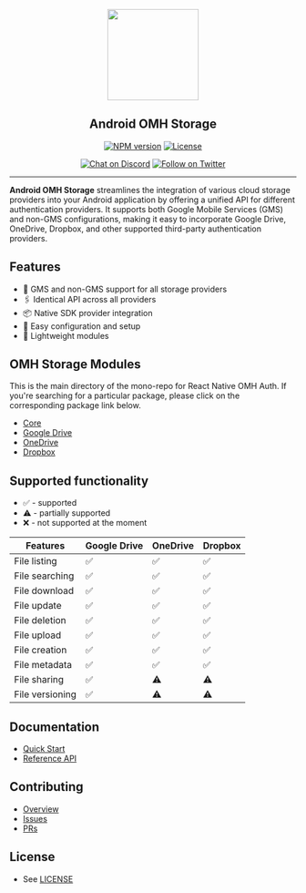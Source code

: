 <p align="center">
  <a href="https://www.openmobilehub.com/">
    <img width="160px" src="https://www.openmobilehub.com/images/logo/omh_logo.png"/><br/>
  </a>
  <h2 align="center">Android OMH Storage</h2>
</p>

<p align="center">
  <a href="https://central.sonatype.com/artifact/com.openmobilehub.android.storage/core"><img src="https://img.shields.io/maven-central/v/com.openmobilehub.android.storage/core" alt="NPM version"/></a>
  <a href="https://github.com/openmobilehub/android-omh-storage/blob/main/LICENSE"><img src="https://img.shields.io/github/license/openmobilehub/android-omh-storage" alt="License"/></a>
</p>

<p align="center">
  <a href="https://discord.com/invite/yTAFKbeVMw"><img src="https://img.shields.io/discord/1115727214827278446.svg?style=flat&colorA=7289da&label=Chat%20on%20Discord" alt="Chat on Discord"/></a>
  <a href="https://twitter.com/openmobilehub"><img src="https://img.shields.io/twitter/follow/rnfirebase.svg?style=flat&colorA=1da1f2&colorB=&label=Follow%20on%20Twitter" alt="Follow on Twitter"/></a>
</p>

---

**Android OMH Storage** streamlines the integration of various cloud storage providers into your Android application by offering a unified API for different authentication providers. It supports both Google Mobile Services (GMS) and non-GMS configurations, making it easy to incorporate Google Drive, OneDrive, Dropbox, and other supported third-party authentication providers.

## Features

- 📱 GMS and non-GMS support for all storage providers
- 🖇️ Identical API across all providers
- 📦 Native SDK provider integration
- 🚀 Easy configuration and setup
- 💨 Lightweight modules

## OMH Storage Modules

This is the main directory of the mono-repo for React Native OMH Auth. If you're searching for a particular package, please click on the corresponding package link below.

- [Core](https://www.openmobilehub.com/android-omh-storage/core)
- [Google Drive](https://www.openmobilehub.com/android-omh-storage/plugin-googledrive-gms)
- [OneDrive](https://www.openmobilehub.com/android-omh-storage/plugin-onedrive)
- [Dropbox](https://www.openmobilehub.com/android-omh-storage/plugin-dropbox)

## Supported functionality

- ✅ - supported
- ⚠️ - partially supported
- ❌ - not supported at the moment

| Features        | Google Drive | OneDrive | Dropbox |
| --------------- | ------------ | -------- | ------- |
| File listing    | ✅           | ✅       | ✅      |
| File searching  | ✅           | ✅       | ✅      |
| File download   | ✅           | ✅       | ✅      |
| File update     | ✅           | ✅       | ✅      |
| File deletion   | ✅           | ✅       | ✅      |
| File upload     | ✅           | ✅       | ✅      |
| File creation   | ✅           | ✅       | ✅      |
| File metadata   | ✅           | ✅       | ✅      |
| File sharing    | ✅           | ⚠️       | ⚠️      |
| File versioning | ✅           | ⚠️       | ⚠️      |

## Documentation

- [Quick Start](https://www.openmobilehub.com/android-omh-storage/getting-started)
- [Reference API](https://www.openmobilehub.com/android-omh-storage/api-docs)

## Contributing

- [Overview](https://www.openmobilehub.com/android-omh-storage/contributing)
- [Issues](https://github.com/openmobilehub/android-omh-storage/issues)
- [PRs](https://github.com/openmobilehub/android-omh-storage/pulls)

## License

- See [LICENSE](https://github.com/openmobilehub/android-omh-storage/blob/main/LICENSE)
